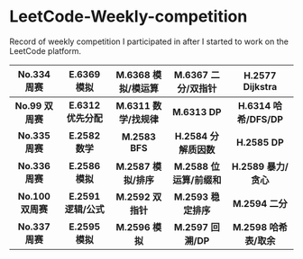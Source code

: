 # LeetCode-Weekly-competition
Record of weekly competition I participated in after I started to work on the LeetCode platform.



|    No.334 周赛    |     E.6369 模拟      |   M.6368 模拟/模运算   |    M.6367 二分/双指针    |    H.2577 Dijkstra     |
| :---------------: | :------------------: | :--------------------: | :----------------------: | :--------------------: |
| **No.99 双周赛**  | **E.6312 优先分配**  | **M.6311 数学/找规律** |      **M.6313 DP**       | **H.6314 哈希/DFS/DP** |
|  **No.335 周赛**  |   **E.2582 数学**    |     **M.2583 BFS**     |  **H.2584 分解质因数**   |     **H.2585 DP**      |
|  **No.336 周赛**  |   **E.2586 模拟**    |  **M.2587 模拟/排序**  | **M.2588 位运算/前缀和** |  **H.2589 暴力/贪心**  |
| **No.100 双周赛** | **E.2591 逻辑/公式** |   **M.2592 双指针**    |   **M.2593 稳定排序**    |    **M.2594 二分**     |
|  **No.337 周赛**  |   **E.2595 模拟**    |    **M.2596 模拟**     |    **M.2597 回溯/DP**    | **M.2598 哈希表/取余** |

